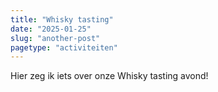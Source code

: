 ```yaml
---
title: "Whisky tasting"
date: "2025-01-25"
slug: "another-post"
pagetype: "activiteiten"
---
```


Hier zeg ik iets over onze Whisky tasting avond!